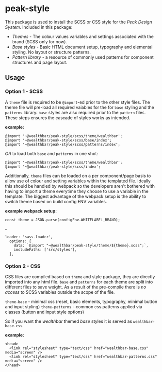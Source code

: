 # peak-style

This package is used to install the SCSS or CSS style for the *Peak Design System*. Included in this package:
* *Themes* - The colour values variables and settings associated with the brand (SCSS only for now).
* *Base styles* - Basic HTML document setup, typography and elemental styling. No layout or structure patterns.
* *Pattern library* - a resource of commonly used patterns for component structures and page layout.

## Usage

### Option 1 - SCSS
A `theme` file is required to be `@import`-ed prior to the other style files. The theme file will pre-load all required vaiables for the for `base` styling and the `patterns` library. `base` styles are also required prior to the `pattern` files. These steps ensures the cascade of styles works as intended.

**example:**

```
@import '~@wealthbar/peak-style/scss/theme/wealthbar';
@import '~@wealthbar/peak-style/scss/base/index';
@import '~@wealthbar/peak-style/scss/patterns/index';
```
*OR* to load both `base` and `patterns` in one shot:

```
@import '~@wealthbar/peak-style/scss/theme/wealthbar';
@import '~@wealthbar/peak-style/scss/index';
```

Additionally, `theme` files can be loaded on a per component/page basis to allow use of colour and setting variables within the templated file. Ideally this should be handled by webpack so the developers aren't bothered with having to import a theme everytime they choose to use a variable in the template. The biggest advantage of the webpack setup is the ability to switch theme based on build config ENV variables.

**example webpack setup:**

```
const theme = JSON.parse(configEnv.WHITELABEL_BRAND);

…

loader: 'sass-loader',
  options: {
    data: `@import "~@wealthbar/peak-style/theme/${theme}.scss";`,
    includePaths: ['src/styles'],
  },
```
### Option 2 - CSS

CSS files are compiled based on `theme` and style package, they are directly imported into any html file. `base` and `patterns` for each theme are split into different files to save weight. As a result of the pre-compile there is *no access* to SCSS variables outside the scope of the file.

`theme-base` - minimal css  (reset, basic elements, typography, minimal button and input styling)
`theme-patterns` - common css patterns applied via classes (button and input style options)

So if you want the *wealthbar* themed *base* styles it is served as `wealthbar-base.css`

**example:**
```
<head>
  <link rel="stylesheet" type="text/css" href="wealthbar-base.css" media="screen" />
  <link rel="stylesheet" type="text/css" href="wealthbar-patterns.css" media="screen" />
</head>
```
